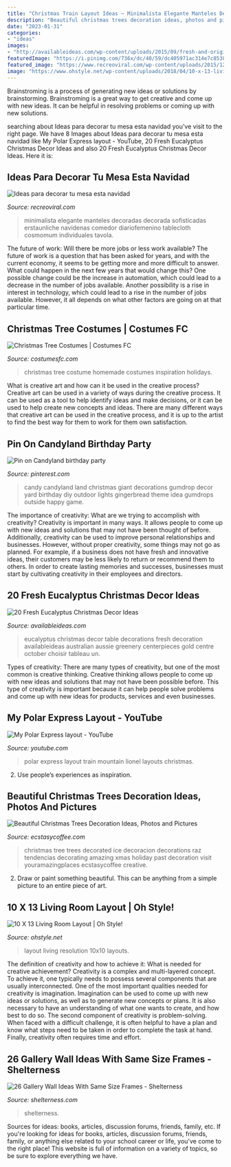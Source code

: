 ```yaml
---
title: "Christmas Train Layout Ideas ~ Minimalista Elegante Manteles Decoradas Decorada Sofisticadas Erstaunliche Navidenas Comedor Diariofemenino Tablecloth Cosmomum Individuales Tavola"
description: "Beautiful christmas trees decoration ideas, photos and pictures"
date: "2023-01-31"
categories:
- "ideas"
images:
- "http://availableideas.com/wp-content/uploads/2015/09/fresh-and-original-eucalyptus-christmas-ideas-19.jpg"
featuredImage: "https://i.pinimg.com/736x/dc/40/59/dc405971ac314e7c8538c9c234bffe4e--candy-land-party-candyland.jpg"
featured_image: "https://www.recreoviral.com/wp-content/uploads/2015/12/Decoraciones-para-la-mesa-esta-navidad-5.jpg"
image: "https://www.ohstyle.net/wp-content/uploads/2018/04/10-x-13-living-room-layout-home-design.jpg"
---
```



Brainstroming is a process of generating new ideas or solutions by brainstorming. Brainstroming is a great way to get creative and come up with new ideas. It can be helpful in resolving problems or coming up with new solutions.

	

		
searching about Ideas para decorar tu mesa esta navidad you've visit to the right page. We have 8 Images about Ideas para decorar tu mesa esta navidad like My Polar Express layout - YouTube, 20 Fresh Eucalyptus Christmas Decor Ideas and also 20 Fresh Eucalyptus Christmas Decor Ideas. Here it is:
		
    
## Ideas Para Decorar Tu Mesa Esta Navidad

<img loading=lazy src="https://www.recreoviral.com/wp-content/uploads/2015/12/Decoraciones-para-la-mesa-esta-navidad-5.jpg" onerror="this.onerror=null;this.src='https://tse2.mm.bing.net/th?id=OIP.AjjlL3FFlgWxxacCKR99_AHaKj&amp;pid=15.1';" alt="Ideas para decorar tu mesa esta navidad">

_Source: recreoviral.com_

>minimalista elegante manteles decoradas decorada sofisticadas erstaunliche navidenas comedor diariofemenino tablecloth cosmomum individuales tavola. 

	

The future of work: Will there be more jobs or less work available?
The future of work is a question that has been asked for years, and with the current economy, it seems to be getting more and more difficult to answer. What could happen in the next few years that would change this? One possible change could be the increase in automation, which could lead to a decrease in the number of jobs available. Another possibility is a rise in interest in technology, which could lead to a rise in the number of jobs available. However, it all depends on what other factors are going on at that particular time.

    
## Christmas Tree Costumes | Costumes FC

<img loading=lazy src="http://www.costumesfc.com/wp-content/uploads/2014/11/Homemade-Christmas-Tree-Costume.jpg" onerror="this.onerror=null;this.src='https://tse1.mm.bing.net/th?id=OIP._0qMk_fw3YrK-Ub9UG4joAHaM9&amp;pid=15.1';" alt="Christmas Tree Costumes | Costumes FC">

_Source: costumesfc.com_

>christmas tree costume homemade costumes inspiration holidays. 

	

What is creative art and how can it be used in the creative process?
Creative art can be used in a variety of ways during the creative process. It can be used as a tool to help identify ideas and make decisions, or it can be used to help create new concepts and ideas. There are many different ways that creative art can be used in the creative process, and it is up to the artist to find the best way for them to work for them own satisfaction.

    
## Pin On Candyland Birthday Party

<img loading=lazy src="https://i.pinimg.com/736x/dc/40/59/dc405971ac314e7c8538c9c234bffe4e--candy-land-party-candyland.jpg" onerror="this.onerror=null;this.src='https://tse1.mm.bing.net/th?id=OIP.RArN0vnXd3adL_s-YIumUgAAAA&amp;pid=15.1';" alt="Pin on Candyland birthday party">

_Source: pinterest.com_

>candy candyland land christmas giant decorations gumdrop decor yard birthday diy outdoor lights gingerbread theme idea gumdrops outside happy game. 

	

The importance of creativity: What are we trying to accomplish with creativity?
Creativity is important in many ways. It allows people to come up with new ideas and solutions that may not have been thought of before. Additionally, creativity can be used to improve personal relationships and businesses. However, without proper creativity, some things may not go as planned. For example, if a business does not have fresh and innovative ideas, their customers may be less likely to return or recommend them to others. In order to create lasting memories and successes, businesses must start by cultivating creativity in their employees and directors.

    
## 20 Fresh Eucalyptus Christmas Decor Ideas

<img loading=lazy src="http://availableideas.com/wp-content/uploads/2015/09/fresh-and-original-eucalyptus-christmas-ideas-19.jpg" onerror="this.onerror=null;this.src='https://tse4.mm.bing.net/th?id=OIP.Hd_fNFxpzmaU2oOogrEw9wHaLH&amp;pid=15.1';" alt="20 Fresh Eucalyptus Christmas Decor Ideas">

_Source: availableideas.com_

>eucalyptus christmas decor table decorations fresh decoration availableideas australian aussie greenery centerpieces gold centre october choisir tableau un. 

	

Types of creativity:
There are many types of creativity, but one of the most common is creative thinking. Creative thinking allows people to come up with new ideas and solutions that may not have been possible before. This type of creativity is important because it can help people solve problems and come up with new ideas for products, services and even businesses.

    
## My Polar Express Layout - YouTube

<img loading=lazy src="http://i.ytimg.com/vi/Mo5VYpBE0KE/hqdefault.jpg" onerror="this.onerror=null;this.src='https://tse1.mm.bing.net/th?id=OIP.nehuxT1lVhX6KuvfukSwgwHaFj&amp;pid=15.1';" alt="My Polar Express layout - YouTube">

_Source: youtube.com_

>polar express layout train mountain lionel layouts christmas. 

	

2. Use people’s experiences as inspiration.

    
## Beautiful Christmas Trees Decoration Ideas, Photos And Pictures

<img loading=lazy src="https://i0.wp.com/www.ecstasycoffee.com/wp-content/uploads/2014/12/Ice-Decorated-Christmas-Trees.jpg?resize=750%2C1026" onerror="this.onerror=null;this.src='https://tse3.mm.bing.net/th?id=OIP.ZNQotuMn1zw-4foJJ96FMgHaKI&amp;pid=15.1';" alt="Beautiful Christmas Trees Decoration Ideas, Photos and Pictures">

_Source: ecstasycoffee.com_

>christmas tree trees decorated ice decoracion decorations raz tendencias decorating amazing xmas holiday past decoration visit youramazingplaces ecstasycoffee creative. 

	

2. Draw or paint something beautiful. This can be anything from a simple picture to an entire piece of art.

    
## 10 X 13 Living Room Layout | Oh Style!

<img loading=lazy src="https://www.ohstyle.net/wp-content/uploads/2018/04/10-x-13-living-room-layout-home-design.jpg" onerror="this.onerror=null;this.src='https://tse4.mm.bing.net/th?id=OIP.wN7qf82IkocKiQzjBhbn_wHaJ3&amp;pid=15.1';" alt="10 X 13 Living Room Layout | Oh Style!">

_Source: ohstyle.net_

>layout living resolution 10x10 layouts. 

	

The definition of creativity and how to achieve it: What is needed for creative achievement?
Creativity is a complex and multi-layered concept. To achieve it, one typically needs to possess several components that are usually interconnected. One of the most important qualities needed for creativity is imagination. Imagination can be used to come up with new ideas or solutions, as well as to generate new concepts or plans. It is also necessary to have an understanding of what one wants to create, and how best to do so. The second component of creativity is problem-solving. When faced with a difficult challenge, it is often helpful to have a plan and know what steps need to be taken in order to complete the task at hand. Finally, creativity often requires time and effort.

    
## 26 Gallery Wall Ideas With Same Size Frames - Shelterness

<img loading=lazy src="https://i.shelterness.com/2016/05/16-same-size-and-matching-frames.jpg" onerror="this.onerror=null;this.src='https://tse2.mm.bing.net/th?id=OIP.vqCAP_qiI6j2ltsENaaSWAHaKG&amp;pid=15.1';" alt="26 Gallery Wall Ideas With Same Size Frames - Shelterness">

_Source: shelterness.com_

>shelterness. 

	

Sources for ideas: books, articles, discussion forums, friends, family, etc.
If you're looking for ideas for books, articles, discussion forums, friends, family, or anything else related to your school career or life, you've come to the right place! This website is full of information on a variety of topics, so be sure to explore everything we have.

